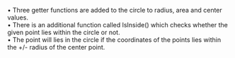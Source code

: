 •	Three getter functions are added to the circle to radius, area and center values.       
•	There is an additional function called IsInside() which checks whether the given point lies within the circle or not.     
•	The point will lies in the circle if the coordinates of the points lies within the +/- radius of the center point.     
   

